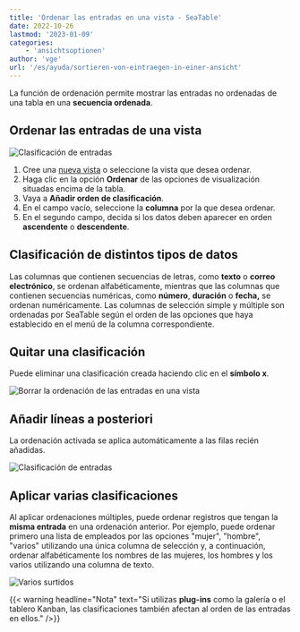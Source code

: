 ```yaml
---
title: 'Ordenar las entradas en una vista - SeaTable'
date: 2022-10-26
lastmod: '2023-01-09'
categories:
    - 'ansichtsoptionen'
author: 'vge'
url: '/es/ayuda/sortieren-von-eintraegen-in-einer-ansicht'
---
```


La función de ordenación permite mostrar las entradas no ordenadas de una tabla en una **secuencia ordenada**.

## Ordenar las entradas de una vista

![Clasificación de entradas](https://seatable.io/wp-content/uploads/2022/10/Sortierung-von-Eintraegen-2.gif)

1. Cree una [nueva vista](https://seatable.io/es/docs/grundlagen-von-ansichten/anlegen-einer-neuen-ansicht/) o seleccione la vista que desea ordenar.
2. Haga clic en la opción **Ordenar** de las opciones de visualización situadas encima de la tabla.
3. Vaya a **Añadir orden de clasificación**.
4. En el campo vacío, seleccione la **columna** por la que desea ordenar.
5. En el segundo campo, decida si los datos deben aparecer en orden **ascendente** o **descendente**.

## Clasificación de distintos tipos de datos

Las columnas que contienen secuencias de letras, como **texto** o **correo electrónico**, se ordenan alfabéticamente, mientras que las columnas que contienen secuencias numéricas, como **número**, **duración** o **fecha,** se ordenan numéricamente. Las columnas de selección simple y múltiple son ordenadas por SeaTable según el orden de las opciones que haya establecido en el menú de la columna correspondiente.

## Quitar una clasificación

Puede eliminar una clasificación creada haciendo clic en el **símbolo x**.

![Borrar la ordenación de las entradas en una vista](https://seatable.io/wp-content/uploads/2022/10/Sortieren-von-Eintraegen-in-einer-Ansicht.png)

## Añadir líneas a posteriori

La ordenación activada se aplica automáticamente a las filas recién añadidas.

![Clasificación de entradas](https://seatable.io/wp-content/uploads/2022/10/Sortierung-von-Eintraegen-1-1.gif)

## Aplicar varias clasificaciones

Al aplicar ordenaciones múltiples, puede ordenar registros que tengan la **misma entrada** en una ordenación anterior. Por ejemplo, puede ordenar primero una lista de empleados por las opciones "mujer", "hombre", "varios" utilizando una única columna de selección y, a continuación, ordenar alfabéticamente los nombres de las mujeres, los hombres y los varios utilizando una columna de texto.

![Varios surtidos](https://seatable.io/wp-content/uploads/2022/10/Mehrere-Sortierungen.png)

{{< warning  headline="Nota"  text="Si utilizas **plug-ins** como la galería o el tablero Kanban, las clasificaciones también afectan al orden de las entradas en ellos." />}}
